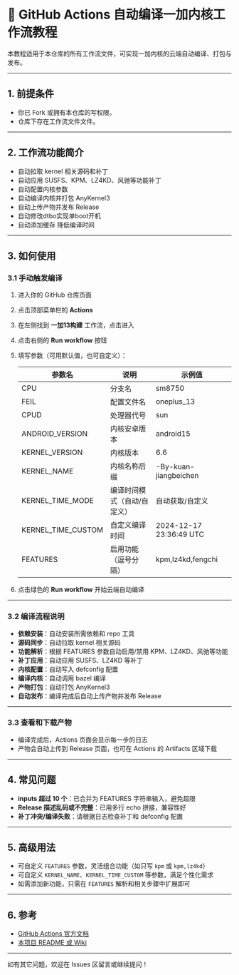 # 🚀 GitHub Actions 自动编译一加内核工作流教程

本教程适用于本仓库的所有工作流文件，可实现一加内核的云端自动编译、打包与发布。

---

## 1. 前提条件

- 你已 Fork 或拥有本仓库的写权限。
- 仓库下存在工作流文件文件。

---

## 2. 工作流功能简介

- 自动拉取 kernel 相关源码和补丁
- 自动应用 SUSFS、KPM、LZ4KD、风驰等功能补丁
- 自动配置内核参数
- 自动编译内核并打包 AnyKernel3
- 自动上传产物并发布 Release
- 自动修改dtbo实现单boot开机
- 自动添加缓存 降低编译时间

---

## 3. 如何使用

### 3.1 手动触发编译

1. 进入你的 GitHub 仓库页面
2. 点击顶部菜单栏的 **Actions**
3. 在左侧找到 **一加13构建** 工作流，点击进入
4. 点击右侧的 **Run workflow** 按钮
5. 填写参数（可用默认值，也可自定义）：

   | 参数名              | 说明                         | 示例值                      |
   |---------------------|------------------------------|-----------------------------|
   | CPU                 | 分支名                       | sm8750                      |
   | FEIL                | 配置文件名                   | oneplus_13                  |
   | CPUD                | 处理器代号                   | sun                         |
   | ANDROID_VERSION     | 内核安卓版本                 | android15                   |
   | KERNEL_VERSION      | 内核版本                     | 6.6                         |
   | KERNEL_NAME         | 内核名称后缀                 | -By-kuan-jiangbeichen       |
   | KERNEL_TIME_MODE    | 编译时间模式（自动/自定义）  | 自动获取/自定义             |
   | KERNEL_TIME_CUSTOM  | 自定义编译时间               | 2024-12-17 23:36:49 UTC     |
   | FEATURES            | 启用功能（逗号分隔）         | kpm,lz4kd,fengchi           |

6. 点击绿色的 **Run workflow** 开始云端自动编译

---

### 3.2 编译流程说明

- **依赖安装**：自动安装所需依赖和 repo 工具
- **源码同步**：自动拉取 kernel 相关源码
- **功能解析**：根据 FEATURES 参数自动启用/禁用 KPM、LZ4KD、风驰等功能
- **补丁应用**：自动应用 SUSFS、LZ4KD 等补丁
- **内核配置**：自动写入 defconfig 配置
- **编译内核**：自动调用 bazel 编译
- **产物打包**：自动打包 AnyKernel3
- **自动发布**：编译完成后自动上传产物并发布 Release

---

### 3.3 查看和下载产物

- 编译完成后，Actions 页面会显示每一步的日志
- 产物会自动上传到 Release 页面，也可在 Actions 的 Artifacts 区域下载

---

## 4. 常见问题

- **inputs 超过 10 个**：已合并为 FEATURES 字符串输入，避免超限
- **Release 描述乱码或不完整**：已用多行 echo 拼接，兼容性好
- **补丁冲突/编译失败**：请根据日志检查补丁和 defconfig 配置

---

## 5. 高级用法

- 可自定义 `FEATURES` 参数，灵活组合功能（如只写 `kpm` 或 `kpm,lz4kd`）
- 可自定义 `KERNEL_NAME`、`KERNEL_TIME_CUSTOM` 等参数，满足个性化需求
- 如需添加新功能，只需在 `FEATURES` 解析和相关步骤中扩展即可

---

## 6. 参考

- [GitHub Actions 官方文档](https://docs.github.com/en/actions)
- [本项目 README 或 Wiki](../README.md)

---

如有其它问题，欢迎在 Issues 区留言或继续提问！
